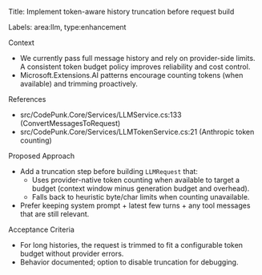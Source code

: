 Title: Implement token-aware history truncation before request build

Labels: area:llm, type:enhancement

Context
- We currently pass full message history and rely on provider-side limits. A consistent token budget policy improves reliability and cost control.
- Microsoft.Extensions.AI patterns encourage counting tokens (when available) and trimming proactively.

References
- src/CodePunk.Core/Services/LLMService.cs:133 (ConvertMessagesToRequest)
- src/CodePunk.Core/Services/LLMTokenService.cs:21 (Anthropic token counting)

Proposed Approach
- Add a truncation step before building `LLMRequest` that:
  - Uses provider-native token counting when available to target a budget (context window minus generation budget and overhead).
  - Falls back to heuristic byte/char limits when counting unavailable.
- Prefer keeping system prompt + latest few turns + any tool messages that are still relevant.

Acceptance Criteria
- For long histories, the request is trimmed to fit a configurable token budget without provider errors.
- Behavior documented; option to disable truncation for debugging.

